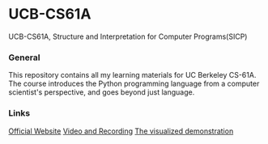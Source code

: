 # UCB-CS61A
UCB-CS61A, Structure and Interpretation for Computer Programs(SICP)

### General
This repository contains all my learning materials for UC Berkeley CS-61A. The course introduces the Python programming language from a computer scientist's perspective, and goes beyond just language. 
### Links
[Official Website](https://cs61a.org/)
[Video and Recording](https://www.bilibili.com/video/BV1sy411z7nA)
[The visualized demonstration](https://pythontutor.com/)